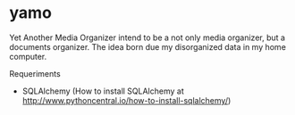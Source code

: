 yamo
====

Yet Another Media Organizer intend to be a not only media organizer, but a documents organizer. The idea born due my disorganized data in my home computer.

Requeriments
 * SQLAlchemy (How to install SQLAlchemy at http://www.pythoncentral.io/how-to-install-sqlalchemy/)
 